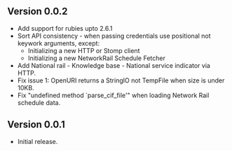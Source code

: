 ## Version 0.0.2

  * Add support for rubies upto 2.6.1
  * Sort API consistency - when passing credentials use positional not keywork arguments, except:
    * Initializing a new HTTP or Stomp client
    * Initializing a new NetworkRail Schedule Fetcher
  * Add National rail - Knowledge base - National service indicator via HTTP.
  * Fix issue 1: OpenURI returns a StringIO not TempFile when size is under 10KB.
  * Fix "undefined method `parse_cif_file'" when loading Network Rail schedule data.

## Version 0.0.1

 * Initial release.
